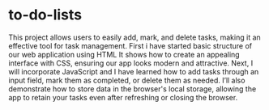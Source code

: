# to-do-lists

This project allows users to easily add, mark, and delete tasks, making it an effective tool for task management. 
First i have started basic structure of our web application using HTML It shows how to create an appealing interface with CSS, ensuring our app looks modern and attractive. Next, I will incorporate JavaScript and I have learned how to add tasks through an input field, mark them as completed, or delete them as needed. I’ll also demonstrate how to store data in the browser's local storage, allowing the app to retain your tasks even after refreshing or closing the browser.
